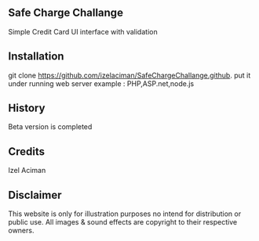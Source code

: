 <snippet>
  <content>

## Safe Charge Challange

Simple Credit Card UI interface with validation

## Installation

git clone https://github.com/izelaciman/SafeChargeChallange.github.
put it under running web server example : PHP,ASP.net,node.js 

## History

Beta version is completed

## Credits

Izel Aciman

## Disclaimer
This website is only for illustration purposes no intend for distribution or public use.
All images & sound effects are copyright to their respective owners.